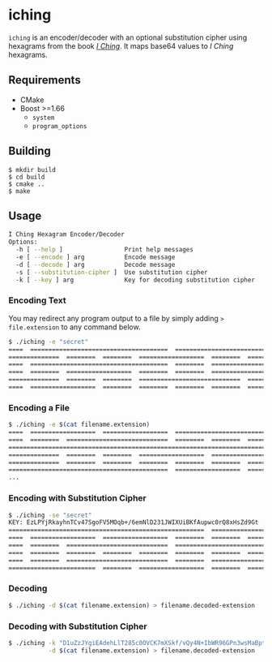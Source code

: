 # iching

`iching` is an encoder/decoder with an optional substitution cipher using hexagrams from the book *[I Ching](https://en.wikipedia.org/wiki/I_Ching)*. It maps base64 values to *I Ching* hexagrams.

## Requirements

* CMake
* Boost >=1.66
  * `system`
  * `program_options`

## Building

```shell
$ mkdir build
$ cd build
$ cmake ..
$ make
```

## Usage

```bash
I Ching Hexagram Encoder/Decoder
Options:
  -h [ --help ]                 Print help messages
  -e [ --encode ] arg           Encode message
  -d [ --decode ] arg           Decode message
  -s [ --substitution-cipher ]  Use substitution cipher
  -k [ --key ] arg              Key for decoding substitution cipher
```

### Encoding Text

You may redirect any program output to a file by simply adding `> file.extension` to any command below.


```bash
$ ./iching -e "secret"
====  ======================================  ==================================
==============  ========  ========  ==================  ========  ========  ====
====  ======================================  ========  ==================  ====
====  ========  ==================  ========  ========  ========================
==============  ========  ========  ============================  ==============
====  ==================  ========  ========  ========  ========  ========  ====
```

### Encoding a File
```bash
$ ./iching -e $(cat filename.extension)
====  ==================  ==================  ==================================
====  ========  ============================  ========  ========  ==============
==========================================================================  ====
==============  ========  ========  ==================  ==================  ====
==============  ========  ========  ========  ========  ========  ========  ====
============================================  ==================  ==============
...
```

### Encoding with Substitution Cipher
```bash
$ ./iching -se "secret"
KEY: EzLPYjRkayhnTCv47SgoFV5MOqb+/6emNlD231JWIXUiBKfAupwc0rQ8xHsZd9Gt
======================================================  ========================
====  ==================  ==================  ========  ========  ========  ====
====  ========  ============================  ============================  ====
====  ========  ========  ========  ========  ========  ========  ==============
====  ========  ============================  ========  ========================
========================  ========  ==================  ========  ========  ====
```

### Decoding
```bash
$ ./iching -d $(cat filename.extension) > filename.decoded-extension
```

### Decoding with Substitution Cipher
```bash
$ ./iching -k "D1uZzJYgiEAdehLlT285c0OVCK7mXSkf/vQy4N+IbWR96GPn3wsMaBptrUjxoHqF" \
           -d $(cat filename.extension) > filename.decoded-extension
```
